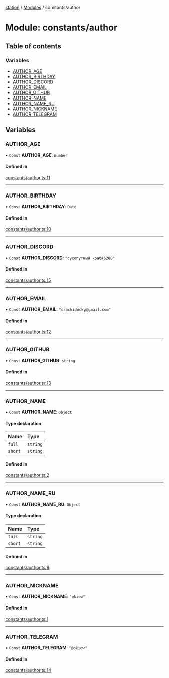 [station](../README.md) / [Modules](../modules.md) / constants/author

# Module: constants/author

## Table of contents

### Variables

- [AUTHOR\_AGE](constants_author.md#author_age)
- [AUTHOR\_BIRTHDAY](constants_author.md#author_birthday)
- [AUTHOR\_DISCORD](constants_author.md#author_discord)
- [AUTHOR\_EMAIL](constants_author.md#author_email)
- [AUTHOR\_GITHUB](constants_author.md#author_github)
- [AUTHOR\_NAME](constants_author.md#author_name)
- [AUTHOR\_NAME\_RU](constants_author.md#author_name_ru)
- [AUTHOR\_NICKNAME](constants_author.md#author_nickname)
- [AUTHOR\_TELEGRAM](constants_author.md#author_telegram)

## Variables

### AUTHOR\_AGE

• `Const` **AUTHOR\_AGE**: `number`

#### Defined in

[constants/author.ts:11](https://github.com/kiotosi/station/blob/4059bc9/constants/author.ts#L11)

___

### AUTHOR\_BIRTHDAY

• `Const` **AUTHOR\_BIRTHDAY**: `Date`

#### Defined in

[constants/author.ts:10](https://github.com/kiotosi/station/blob/4059bc9/constants/author.ts#L10)

___

### AUTHOR\_DISCORD

• `Const` **AUTHOR\_DISCORD**: ``"сухопутный краб#6280"``

#### Defined in

[constants/author.ts:15](https://github.com/kiotosi/station/blob/4059bc9/constants/author.ts#L15)

___

### AUTHOR\_EMAIL

• `Const` **AUTHOR\_EMAIL**: ``"crackidocky@gmail.com"``

#### Defined in

[constants/author.ts:12](https://github.com/kiotosi/station/blob/4059bc9/constants/author.ts#L12)

___

### AUTHOR\_GITHUB

• `Const` **AUTHOR\_GITHUB**: `string`

#### Defined in

[constants/author.ts:13](https://github.com/kiotosi/station/blob/4059bc9/constants/author.ts#L13)

___

### AUTHOR\_NAME

• `Const` **AUTHOR\_NAME**: `Object`

#### Type declaration

| Name | Type |
| :------ | :------ |
| `full` | `string` |
| `short` | `string` |

#### Defined in

[constants/author.ts:2](https://github.com/kiotosi/station/blob/4059bc9/constants/author.ts#L2)

___

### AUTHOR\_NAME\_RU

• `Const` **AUTHOR\_NAME\_RU**: `Object`

#### Type declaration

| Name | Type |
| :------ | :------ |
| `full` | `string` |
| `short` | `string` |

#### Defined in

[constants/author.ts:6](https://github.com/kiotosi/station/blob/4059bc9/constants/author.ts#L6)

___

### AUTHOR\_NICKNAME

• `Const` **AUTHOR\_NICKNAME**: ``"okiow"``

#### Defined in

[constants/author.ts:1](https://github.com/kiotosi/station/blob/4059bc9/constants/author.ts#L1)

___

### AUTHOR\_TELEGRAM

• `Const` **AUTHOR\_TELEGRAM**: ``"@okiow"``

#### Defined in

[constants/author.ts:14](https://github.com/kiotosi/station/blob/4059bc9/constants/author.ts#L14)
